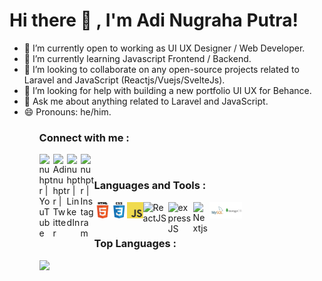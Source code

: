 # Hi there 👋 , I'm Adi Nugraha Putra!
<ul>
<li>🔭 I’m currently open to working as UI UX Designer / Web Developer.
<li>🌱 I’m currently learning Javascript Frontend / Backend.
<li>👯 I’m looking to collaborate on any open-source projects related to Laravel and JavaScript (Reactjs/Vuejs/SvelteJs).
<li>🤔 I’m looking for help with building a new portfolio UI UX for Behance. 
<li>💬 Ask me about anything related to Laravel and JavaScript. 
<li>😄 Pronouns: he/him.
<ul />

### Connect with me :

[<img align="left" alt="nuhptr | YouTube" width="22px" src="https://cdn.jsdelivr.net/npm/simple-icons@v3/icons/youtube.svg" />][youtube]
[<img align="left" alt="Adinuhptr | Twitter" width="22px" src="https://cdn.jsdelivr.net/npm/simple-icons@v3/icons/twitter.svg" />][twitter]
[<img align="left" alt="nuhptr | LinkedIn" width="22px" src="https://cdn.jsdelivr.net/npm/simple-icons@v3/icons/linkedin.svg" />][linkedin]
[<img align="left" alt="nuhptr | Instagram" width="22px" src="https://cdn.jsdelivr.net/npm/simple-icons@v3/icons/instagram.svg" />][instagram]

<br />

### Languages and Tools :

<img align="left" alt="HTML5" width="26px" src="https://raw.githubusercontent.com/github/explore/80688e429a7d4ef2fca1e82350fe8e3517d3494d/topics/html/html.png" />
<img align="left" alt="CSS3" width="26px" src="https://raw.githubusercontent.com/github/explore/80688e429a7d4ef2fca1e82350fe8e3517d3494d/topics/css/css.png" />
<img align="left" alt="JavaScript" width="26px" src="https://raw.githubusercontent.com/github/explore/80688e429a7d4ef2fca1e82350fe8e3517d3494d/topics/javascript/javascript.png" />
<img align="left" alt="ReactJS" width="40px" src="https://user-images.githubusercontent.com/50306963/186476302-d9045815-4ee8-4f72-b976-4361c9693ce9.png" />
<img align="left" alt="expressJS" width="40px" src="https://user-images.githubusercontent.com/50306963/186475641-0c2cee02-fbf6-4b29-97cb-979890b1b982.png" />
<img align="left" alt="Nextjs" width="26px" src="https://cdn.auth0.com/blog/logos/nextjs-logo.png"/>
<img align="left" alt="MySQL" width="26px" src="https://raw.githubusercontent.com/github/explore/80688e429a7d4ef2fca1e82350fe8e3517d3494d/topics/mysql/mysql.png" />
<img align="left" alt="MongoDB" width="26px" src="https://raw.githubusercontent.com/github/explore/80688e429a7d4ef2fca1e82350fe8e3517d3494d/topics/mongodb/mongodb.png" />

<br />
<br />

### Top Languages :

<a href="https://github.com/nuhptr">
<img src="https://github-readme-stats.vercel.app/api/top-langs?username=nuhptr&layout=compact"/>
</a>

<!-- ### Stats : 
<a href="https://github.com/nuhptr">
 <img align="center" src="https://github-readme-stats.vercel.app/api?username=nuhptr&show_icons=true&theme=light&line_height=27" />
</a> -->

<!-- 
### Other Repository :
<a href="https://github.com/nuhptr/.....">
 <img align="center" src="https://github-readme-stats.vercel.app/api/pin/?username=nuhptr&repo=...&theme=dark" />
</a> -->



[twitter]: https://twitter.com/AdiNugrahaPutr2
[youtube]: https://www.youtube.com/channel/UCyGpJMoH4Hky6legCXq7hdQ
[instagram]: https://www.instagram.com/nuhptr/
[linkedin]: https://www.linkedin.com/in/adinugrahaputra/
